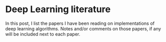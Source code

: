# Deep Learning literature

In this post, I list the papers I have been reading on implementations of deep learning algorithms. 
Notes and/or comments on those papers, if any will be included next to each paper.

